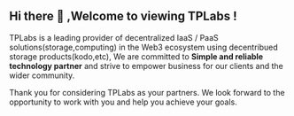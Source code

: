 ## Hi there 👋 ,Welcome to viewing TPLabs !

<!--

**Here are some ideas to get you started:**

🙋‍♀️ A short introduction - what is your organization all about?
🌈 Contribution guidelines - how can the community get involved?
👩‍💻 Useful resources - where can the community find your docs? Is there anything else the community should know?
🍿 Fun facts - what does your team eat for breakfast?
🧙 Remember, you can do mighty things with the power of [Markdown](https://docs.github.com/github/writing-on-github/getting-started-with-writing-and-formatting-on-github/basic-writing-and-formatting-syntax)
-->
TPLabs is a leading provider of decentralized IaaS / PaaS solutions(storage,computing) in the Web3 ecosystem using decentribued storage products(kodo,etc), We are committed to **Simple and reliable technology partner**  and strive to empower business for our clients and the wider community.


Thank you for considering TPLabs as your partners. We look forward to the opportunity to work with you and help you achieve your goals.
